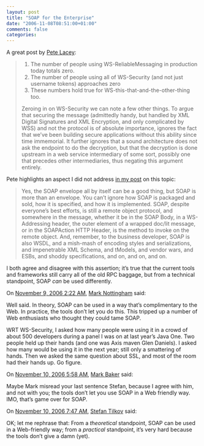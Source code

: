 ```yaml
---
layout: post
title: "SOAP for the Enterprise"
date: "2006-11-08T08:51:00+01:00"
comments: false
categories: 
---
```


<p>A great post by <a href="http://wanderingbarque.com/nonintersecting/2006/11/06/rest-and-soap-and-all-that/">Pete Lacey</a>:</p>

<blockquote>
<ol>
<li>The number of people using WS-ReliableMessaging in production today totals zero.</li>
<li>The number of people using all of WS-Security (and not just username tokens) approaches zero</li>
<li>These numbers hold true for WS-this-that-and-the-other-thing too.</li>
</ol>
<p>Zeroing in on WS-Security we can note a few other things. To argue that securing the message (admittedly handy, but handled by XML Digital Signatures and XML Encryption, and only complicated by WSS) and not the protocol is of absolute importance, ignores the fact that we&#8217;ve been building secure applications without this ability since time immemorial. It further ignores that a sound architecture does not ask the endpoint to do the decryption, but that the decryption is done upstream in a web service intermediary of some sort, possibly one that precedes other intermediaries, thus negating this argument entirely.
</p>
</blockquote>

<p>Pete highlights an aspect I did not address <a href="/blog/st/2006/11/06/soap_vs_pox_vs_rest.html">in my post</a> on this topic:</p>

<blockquote>
<p>Yes, the SOAP envelope all by itself can be a good thing, but SOAP is more than an envelope. You can&#8217;t ignore how SOAP is packaged and sold, how it is specified, and how it is implemented. SOAP, despite everyone&#8217;s best efforts, is still a remote object protocol, and somewhere in the message, whether it be in the SOAP Body, in a WS-Addressing header, the outer element of a wrapped doc/lit message, or in the SOAPAction HTTP Header, is the method to invoke on the remote object. And, remember, to the business developer, SOAP is also WSDL, and a mish-mash of encoding styles and serializations, and impenetrable XML Schema, and tModels, and vendor wars, and ESBs, and shoddy specifications, and on, and on, and on.</p>
</blockquote>

<p>I both agree and disagree with this assertion; it&#8217;s true that the current tools and frameworks still carry all of the old RPC baggage, but from a technical standpoint, SOAP <em>can</em> be used differently.</p>

<section class="comments">

<div class="comment" id="comment-1091">
On <a href="#comment-1091" title="Permalink to this comment">November  9, 2006  2:22 AM</a>, <a href="http://www.mnot.net/" title="http://www.mnot.net/" rel="nofollow">Mark Nottingham</a>
said:
<p>Well said. In theory, SOAP can be used in a way that&#8217;s complimentary to the Web. In practice, the tools don&#8217;t let you do this. This tripped up a number of Web enthusiasts who thought they could tame SOAP.</p>

<p>WRT WS-Security, I asked how many people were using it in a crowd of about 500 developers during a panel I was on at last year&#8217;s Java One. Two people held up their hands (and one was Axis maven Glen Daniels). I asked how many would be using it in the next year; still only a smattering of hands. Then we asked the same question about SSL, and most of the room had their hands up. Go figure.</p>


<div class="comment" id="comment-1092">
On <a href="#comment-1092" title="Permalink to this comment">November 10, 2006  5:58 AM</a>, <a href="http://www.markbaker.ca" title="http://www.markbaker.ca" rel="nofollow">Mark Baker</a>
said:
<p>Maybe Mark misread your last sentence Stefan, because I agree with him, and not with you; the tools don&#8217;t let you use SOAP in a Web friendly way.  IMO, that&#8217;s game over for SOAP.</p>


<div class="comment" id="comment-1093">
On <a href="#comment-1093" title="Permalink to this comment">November 10, 2006  7:47 AM</a>, <a href="/en/staff/st/">Stefan Tilkov</a>
said:
<p>OK; let me rephrase that: From a <em>theoretical</em> standpoint, SOAP can be used in a Web-friendly way; from a <em>practical</em> standpoint, it&#8217;s very hard because the tools don&#8217;t give a damn (yet).</p>


</section>


